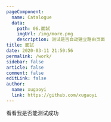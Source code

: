 ```yaml
---
pageComponent:
  name: Catalogue
  data:
    path: 06.面試
    imgUrl: /img/more.png
    description: 测试是否自动建立路由页面
title: 面試
date: 2020-03-11 21:50:56
permalink: /work/
sidebar: false
article: false
comment: false
editLink: false
author:
  name: xugaoyi
  link: https://github.com/xugaoyi
---
```



看看我是否能测试成功